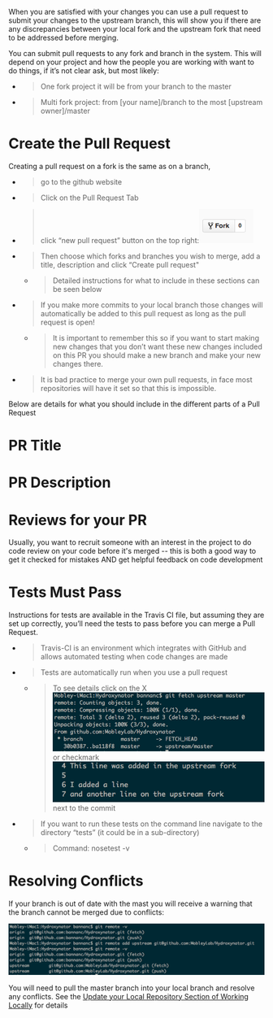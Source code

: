 When you are satisfied with your changes you can use a pull request to submit your changes to the upstream branch, this will show you if there are any discrepancies between your local fork and the upstream fork that need to be addressed before merging.

You can submit pull requests to any fork and branch in the system. This will depend on your project and how the people you are working with want to do things, if it’s not clear ask, but most likely:

  - > One fork project it will be from your branch to the master

  - > Multi fork project: from \[your name\]/branch to the most \[upstream owner\]/master

# Create the Pull Request

Creating a pull request on a fork is the same as on a branch,

  - > go to the github website

  - > Click on the Pull Request Tab

  - > click “new pull request” button on the top right:![](./media/image1.png)

  - > Then choose which forks and branches you wish to merge, add a title, description and click “Create pull request"
    
      - > Detailed instructions for what to include in these sections can be seen below

  - > If you make more commits to your local branch those changes will automatically be added to this pull request as long as the pull request is open\!
    
      - > It is important to remember this so if you want to start making new changes that you don’t want these new changes included on this PR you should make a new branch and make your new changes there.

  - > It is bad practice to merge your own pull requests, in face most repositories will have it set so that this is impossible.

Below are details for what you should include in the different parts of a Pull Request

## 

# PR Title

# PR Description

# Reviews for your PR

Usually, you want to recruit someone with an interest in the project to do code review on your code before it's merged -- this is both a good way to get it checked for mistakes AND get helpful feedback on code development

# Tests Must Pass

Instructions for tests are available in the Travis CI file, but assuming they are set up correctly, you’ll need the tests to pass before you can merge a Pull Request.

  - > Travis-CI is an environment which integrates with GitHub and allows automated testing when code changes are made

  - > Tests are automatically run when you use a pull request
    
      - > To see details click on the X ![](./media/image4.png)or checkmark ![](./media/image3.png) next to the commit

<!-- end list -->

  - > If you want to run these tests on the command line navigate to the directory “tests” (it could be in a sub-directory)
    
      - > Command: nosetest -v

# Resolving Conflicts

If your branch is out of date with the mast you will receive a warning that the branch cannot be merged due to conflicts:

![](./media/image2.png)

You will need to pull the master branch into your local branch and resolve any conflicts. See the [<span class="underline">Update your Local Repository Section of Working Locally</span>](https://docs.google.com/document/d/1Ivk_IHnZd862YWdlppmqpU_0VRKY9FbbAOZ-XNC-TN8/edit?usp=sharing) for details
